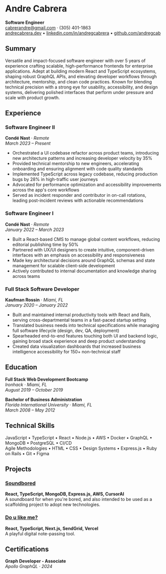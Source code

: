 # Andre Cabrera

**Software Engineer**  
cabrerandre@gmail.com · (305) 401-1863  
[andrecabrera.dev](https://www.andrecabrera.dev) • [linkedin.com/in/andregcabrera](https://linkedin.com/in/andregcabrera) • [github.com/andregcab](https://github.com/andregcab)

## Summary

Versatile and impact-focused software engineer with over 5 years of experience crafting scalable, high-performance frontends for enterprise applications. Adept at building modern React and TypeScript ecosystems, shaping robust GraphQL APIs, and elevating developer workflows through architecture, mentorship, and clean code practices. Known for blending technical precision with a strong eye for usability, accessibility, and design systems, delivering polished interfaces that perform under pressure and scale with product growth.

## Experience

### Software Engineer II  
**Condé Nast** · *Remote*  
_March 2023 – Present_

- Orchestrated a UI codebase refactor across product teams, introducing new architecture patterns and increasing developer velocity by 35%
- Provided technical mentorship to new engineers, accelerating onboarding and ensuring alignment with code quality standards
- Implemented TypeScript across legacy codebase, reducing production bugs by 28% in high-traffic user journeys
- Advocated for performance optimization and accessibility improvements across the app's core workflows
- Served as incident responder and contributor in on-call rotations, leading post-incident reviews with actionable recommendations

### Software Engineer I  
**Condé Nast** · *Remote*  
_January 2022 – March 2023_

- Built a React-based CMS to manage global content workflows, reducing editorial publishing time by 50%
- Partnered with UX/UI designers to create intuitive, component-driven interfaces with an emphasis on accessibility and responsiveness
- Made key architectural decisions around GraphQL schemas and state management for scalable client-side development
- Actively contributed to internal documentation and knowledge sharing across teams

### Full Stack Software Developer  
**Kaufman Rossin** · *Miami, FL*  
_January 2020 – January 2022_

- Built and maintained internal productivity tools with React and Rails, serving cross-departmental teams in a fast-paced startup setting
- Translated business needs into technical specifications while managing full software lifecycle (design, dev, QA, deployment)
- Spearheaded end-to-end features touching both UI and backend logic, gaining broad stack experience and deep product understanding
- Created data visualization dashboards that increased business intelligence accessibility for 150+ non-technical staff

## Education

**Full Stack Web Development Bootcamp**  
*Ironhack · Miami, FL*  
_August 2019 – October 2019_

**Bachelor of Business Administration**  
*Florida International University · Miami, FL*  
_March 2008 – May 2012_

## Technical Skills

JavaScript • TypeScript • React • Node.js • AWS • Docker • GraphQL • MongoDB • PostgreSQL • CI/CD  
Agile Methodologies • HTML • CSS • Design Systems • Express.js • Ruby on Rails • Git • Figma

## Projects

### [Soundbored](https://soundbored.com)  
**React, TypeScript, MongoDB, Express.js, AWS, CursorAI**  
A soundboard for when you're bored, and also intended to be used as a scaffolding project to adopt new technologies.

### [Do u like me?](https://doulikeme.online)  
**React, TypeScript, Next.js, SendGrid, Vercel**  
A playful digital note-passing tool. 

## Certifications

**Graph Developer - Associate**  
_Apollo GraphQL · 2024_
